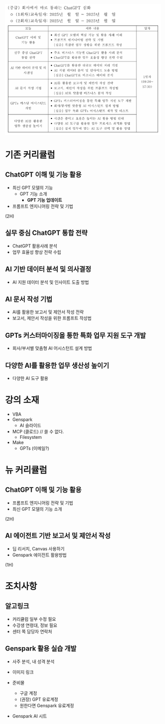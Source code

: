 ![](attachments/c-ict.png)

# 기존 커리큘럼

## ChatGPT 이해 및 기능 활용

- 최신 GPT 모델의 기능
	- GPT 기능 소개
		- **GPT 기능 업데이트**
- 프롬프트 엔지니어링 전략 및 기법

(2H)

## 실무 중심 ChatGPT 통합 전략

- ChatGPT 활용사례 분석
- 업무 효율성 향상 전략 수립

## AI 기반 데이터 분석 및 의사결정

- AI 지원 데이터 분석 및 인사이트 도출 방법

## AI 문서 작성 기법

- AI를 활용한 보고서 및 제안서 작성 전략
- 보고서, 제안서 작성을 위한 프롬프트 작성법

## GPTs 커스터마이징을 통한 특화 업무 지원 도구 개발

- 회사/부서별 맞춤형 AI 어시스턴트 설계 방법

## 다양한 AI를 활용한 업무 생산성 높이기

- 다양한 AI 도구 활용

# 강의 소재

- VBA
- Genspark
	- AI 슬라이드
- MCP (클로드) // 쓸 수 없다.
	- Filesystem 
- Make
	- GPTs (이메일?)



# 뉴 커리큘럼

## ChatGPT 이해 및 기능 활용

- 프롬프트 엔지니어링 전략 및 기법
- 최신 GPT 모델의 기능 소개

(2H)

## AI 에이전트 기반 보고서 및 제안서 작성

- 딥 리서치, Canvas 사용하기
- Genspark 에이전트 활용방법

(1H)

## 
# 조치사항

## 알고링크

- 커리큘럼 일부 수정 필요
- 수강생 연령대, 정보 필요
- 센터 쪽 담당자 연락처

## Genspark 활용 실습 개발


- 사주 분석, 내 성격 분석

- 이미지 링크

- 준비물
	- 구글 계정
	- (권장) GPT 유료계정
	- 원한다면 Genspark 유료계정

- Genspark AI 시트